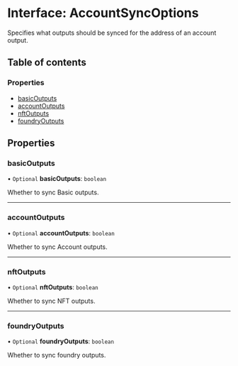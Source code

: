 # Interface: AccountSyncOptions

Specifies what outputs should be synced for the address of an account output.

## Table of contents

### Properties

- [basicOutputs](AccountSyncOptions.md#basicoutputs)
- [accountOutputs](AccountSyncOptions.md#accountoutputs)
- [nftOutputs](AccountSyncOptions.md#nftoutputs)
- [foundryOutputs](AccountSyncOptions.md#foundryoutputs)

## Properties

### basicOutputs

• `Optional` **basicOutputs**: `boolean`

Whether to sync Basic outputs.

___

### accountOutputs

• `Optional` **accountOutputs**: `boolean`

Whether to sync Account outputs.

___

### nftOutputs

• `Optional` **nftOutputs**: `boolean`

Whether to sync NFT outputs.

___

### foundryOutputs

• `Optional` **foundryOutputs**: `boolean`

Whether to sync foundry outputs.

